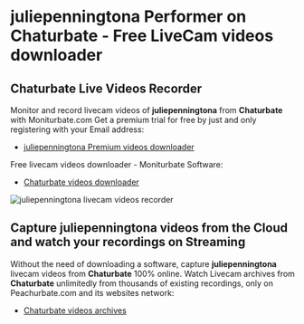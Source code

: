 # juliepenningtona Performer on Chaturbate - Free LiveCam videos downloader

## Chaturbate Live Videos Recorder

Monitor and record livecam videos of **juliepenningtona** from **Chaturbate** with Moniturbate.com
Get a premium trial for free by just and only registering with your Email address:
* [juliepenningtona Premium videos downloader](https://moniturbate.com/request-demo-licence-key.html)

Free livecam videos downloader - Moniturbate Software:
* [Chaturbate videos downloader](https://moniturbate.com/moniturbate-download-software.html)

![juliepenningtona livecam videos recorder](https://peachurnet.com/templates/moniturbate-software.png)


## Capture juliepenningtona videos from the Cloud and watch your recordings on Streaming

Without the need of downloading a software, capture **juliepenningtona** livecam videos from **Chaturbate** 100% online.
Watch Livecam archives from **Chaturbate** unlimitedly from thousands of existing recordings, only on Peachurbate.com and its websites network:
* [Chaturbate videos archives](https://peachurnet.com/)